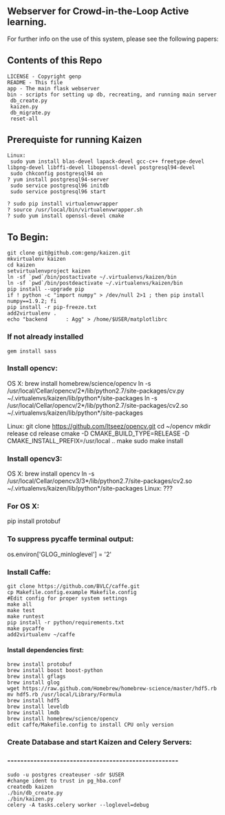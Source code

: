 ## Webserver for Crowd-in-the-Loop Active learning.

For further info on the use of this system, please see the following papers:


[Tropel: Crowdsourcing Detectors with Minimal Training]: http://cs.brown.edu/~gmpatter/pub_papers/patterson_hcomp2015.pdf
[Kaizen: The Crowd Pathologist]: http://cs.brown.edu/people/gmpatter/groupsight/kaizen.pdf

## Contents of this Repo

    LICENSE - Copyright genp
    README - This file
    app - The main flask webserver
    bin - scripts for setting up db, recreating, and running main server
     db_create.py
     kaizen.py
     db_migrate.py
     reset-all

## Prerequiste for running Kaizen
    Linux:
     sudo yum install blas-devel lapack-devel gcc-c++ freetype-devel libpng-devel libffi-devel libopenssl-devel postgresql94-devel
     sudo chkconfig postgresql94 on
    ? yum install postgresql94-server
     sudo service postgresql96 initdb
     sudo service postgresql96 start

    ? sudo pip install virtualenvwrapper
    ? source /usr/local/bin/virtualenvwrapper.sh
    ? sudo yum install openssl-devel cmake

## To Begin: 

    git clone git@github.com:genp/kaizen.git
    mkvirtualenv kaizen
    cd kaizen
    setvirtualenvproject kaizen
    ln -sf `pwd`/bin/postactivate ~/.virtualenvs/kaizen/bin
    ln -sf `pwd`/bin/postdeactivate ~/.virtualenvs/kaizen/bin
    pip install --upgrade pip
    if ! python -c "import numpy" > /dev/null 2>1 ; then pip install numpy==1.9.2; fi
    pip install -r pip-freeze.txt
    add2virtualenv .
    echo "backend      : Agg" > /home/$USER/matplotlibrc

### If not already installed
    gem install sass

### Install opencv:
  OS X:
   brew install homebrew/science/opencv
   ln -s /usr/local/Cellar/opencv/2*/lib/python2.7/site-packages/cv.py \
     ~/.virtualenvs/kaizen/lib/python*/site-packages
   ln -s /usr/local/Cellar/opencv/2*/lib/python2.7/site-packages/cv2.so \
     ~/.virtualenvs/kaizen/lib/python*/site-packages

  Linux: 
    git clone https://github.com/Itseez/opencv.git
    cd ~/opencv
    mkdir release
    cd release
    cmake -D CMAKE_BUILD_TYPE=RELEASE -D CMAKE_INSTALL_PREFIX=/usr/local ..
    make
    sudo make install

### Install opencv3:
  OS X:
   brew install opencv
   ln -s /usr/local/Cellar/opencv3/3*/lib/python2.7/site-packages/cv2.so \
     ~/.virtualenvs/kaizen/lib/python*/site-packages
  Linux: ???

### For OS X:
  <INSTALL caffe>
  pip install protobuf

### To suppress pycaffe terminal output:
  os.environ['GLOG_minloglevel'] = '2' 

### Install Caffe:
    git clone https://github.com/BVLC/caffe.git
    cp Makefile.config.example Makefile.config
    #Edit config for proper system settings
    make all
    make test
    make runtest
    pip install -r python/requirements.txt
    make pycaffe
    add2virtualenv ~/caffe
        

#### Install dependencies first:
    brew install protobuf
    brew install boost boost-python
    brew install gflags
    brew install glog
    wget https://raw.github.com/Homebrew/homebrew-science/master/hdf5.rb
    mv hdf5.rb /usr/local/Library/Formula
    brew install hdf5
    brew install leveldb
    brew install lmdb
    brew install homebrew/science/opencv
    edit caffe/Makefile.config to install CPU only version

### Create Database and start Kaizen and Celery Servers:
### ----------------------------------------------------
    sudo -u postgres createuser -sdr $USER
    #change ident to trust in pg_hba.conf
    createdb kaizen
    ./bin/db_create.py
    ./bin/kaizen.py
    celery -A tasks.celery worker --loglevel=debug


